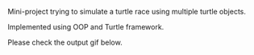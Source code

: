 Mini-project trying to simulate a turtle race using multiple turtle objects.

Implemented using OOP and Turtle framework.

Please check the output gif below.
